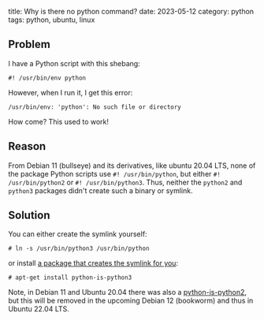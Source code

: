 title: Why is there no python command?
date: 2023-05-12
category: python
tags: python, ubuntu, linux

## Problem
I have a Python script with this shebang:
```text
#! /usr/bin/env python
```

However, when I run it, I get this error:

```text
/usr/bin/env: 'python': No such file or directory
```

How come? This used to work!

## Reason

From Debian 11 (bullseye) and its derivatives, like ubuntu 20.04 LTS,
none of the package Python scripts use `#! /usr/bin/python`, but
either `#!  /usr/bin/python2` or `#! /usr/bin/python3`. Thus, neither
the `python2` and `python3` packages didn't create such a binary or
symlink.

## Solution

You can either create the symlink yourself:

```text
# ln -s /usr/bin/python3 /usr/bin/python
```

or install [a package that creates the symlink for
you](https://packages.debian.org/bullseye/python-is-python3):

```text
# apt-get install python-is-python3
```

Note, in Debian 11 and Ubuntu 20.04 there was also a
[python-is-python2](https://packages.debian.org/bullseye/python-is-python2),
but this will be removed in the upcoming Debian 12 (bookworm) and thus
in Ubuntu 22.04 LTS.
